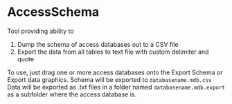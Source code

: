 # AccessSchema
Tool providing ability to 

1. Dump the schema of access databases out to a CSV file
2. Export the data from all tables to text file with custom delimiter and quote

To use, just drag one or more access databases onto the Export Schema or Export data graphics. Schema will be exported to `databasename.mdb.csv`   Data will be exported as .txt files in a folder named `databasename.mdb.export` as a subfolder where the access database is.
